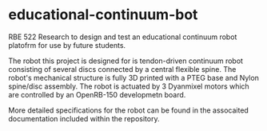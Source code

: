 # educational-continuum-bot
RBE 522 Research to design and test an educational continuum robot platofrm for use by future students.

The robot this project is designed for is tendon-driven continuum robot consisting of several discs connected by a central flexible spine. The robot's mechanical structure is fully 3D printed with a PTEG base and Nylon spine/disc assembly. The robot is actuated by 3 Dyanmixel motors which are controlled by an OpenRB-150 developmetn board.

More detailed specifications for the robot can be found in the assocaited documentation included within the repository.
